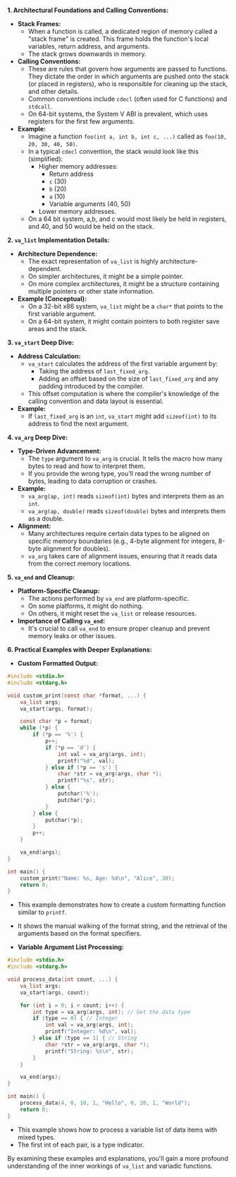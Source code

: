 **1. Architectural Foundations and Calling Conventions:**

* **Stack Frames:**
    * When a function is called, a dedicated region of memory called a "stack frame" is created. This frame holds the function's local variables, return address, and arguments.
    * The stack grows downwards in memory.
* **Calling Conventions:**
    * These are rules that govern how arguments are passed to functions. They dictate the order in which arguments are pushed onto the stack (or placed in registers), who is responsible for cleaning up the stack, and other details.
    * Common conventions include `cdecl` (often used for C functions) and `stdcall`.
    * On 64-bit systems, the System V ABI is prevalent, which uses registers for the first few arguments.
* **Example:**
    * Imagine a function `foo(int a, int b, int c, ...)` called as `foo(10, 20, 30, 40, 50)`.
    * In a typical `cdecl` convention, the stack would look like this (simplified):
        * Higher memory addresses:
            * Return address
            * `c` (30)
            * `b` (20)
            * `a` (10)
            * Variable arguments (40, 50)
        * Lower memory addresses.
    * On a 64 bit system, a,b, and c would most likely be held in registers, and 40, and 50 would be held on the stack.

**2. `va_list` Implementation Details:**

* **Architecture Dependence:**
    * The exact representation of `va_list` is highly architecture-dependent.
    * On simpler architectures, it might be a simple pointer.
    * On more complex architectures, it might be a structure containing multiple pointers or other state information.
* **Example (Conceptual):**
    * On a 32-bit x86 system, `va_list` might be a `char*` that points to the first variable argument.
    * On a 64-bit system, it might contain pointers to both register save areas and the stack.

**3. `va_start` Deep Dive:**

* **Address Calculation:**
    * `va_start` calculates the address of the first variable argument by:
        * Taking the address of `last_fixed_arg`.
        * Adding an offset based on the size of `last_fixed_arg` and any padding introduced by the compiler.
    * This offset computation is where the compiler's knowledge of the calling convention and data layout is essential.
* **Example:**
    * If `last_fixed_arg` is an `int`, `va_start` might add `sizeof(int)` to its address to find the next argument.

**4. `va_arg` Deep Dive:**

* **Type-Driven Advancement:**
    * The `type` argument to `va_arg` is crucial. It tells the macro how many bytes to read and how to interpret them.
    * If you provide the wrong type, you'll read the wrong number of bytes, leading to data corruption or crashes.
* **Example:**
    * `va_arg(ap, int)` reads `sizeof(int)` bytes and interprets them as an `int`.
    * `va_arg(ap, double)` reads `sizeof(double)` bytes and interprets them as a double.
* **Alignment:**
    * Many architectures require certain data types to be aligned on specific memory boundaries (e.g., 4-byte alignment for integers, 8-byte alignment for doubles).
    * `va_arg` takes care of alignment issues, ensuring that it reads data from the correct memory locations.

**5. `va_end` and Cleanup:**

* **Platform-Specific Cleanup:**
    * The actions performed by `va_end` are platform-specific.
    * On some platforms, it might do nothing.
    * On others, it might reset the `va_list` or release resources.
* **Importance of Calling `va_end`:**
    * It's crucial to call `va_end` to ensure proper cleanup and prevent memory leaks or other issues.

**6. Practical Examples with Deeper Explanations:**

* **Custom Formatted Output:**

```c
#include <stdio.h>
#include <stdarg.h>

void custom_print(const char *format, ...) {
    va_list args;
    va_start(args, format);

    const char *p = format;
    while (*p) {
        if (*p == '%') {
            p++;
            if (*p == 'd') {
                int val = va_arg(args, int);
                printf("%d", val);
            } else if (*p == 's') {
                char *str = va_arg(args, char *);
                printf("%s", str);
            } else {
                putchar('%');
                putchar(*p);
            }
        } else {
            putchar(*p);
        }
        p++;
    }

    va_end(args);
}

int main() {
    custom_print("Name: %s, Age: %d\n", "Alice", 30);
    return 0;
}
```

* This example demonstrates how to create a custom formatting function similar to `printf`.
* It shows the manual walking of the format string, and the retrieval of the arguments based on the format specifiers.

* **Variable Argument List Processing:**

```c
#include <stdio.h>
#include <stdarg.h>

void process_data(int count, ...) {
    va_list args;
    va_start(args, count);

    for (int i = 0; i < count; i++) {
        int type = va_arg(args, int); // Get the data type
        if (type == 0) { // Integer
            int val = va_arg(args, int);
            printf("Integer: %d\n", val);
        } else if (type == 1) { // String
            char *str = va_arg(args, char *);
            printf("String: %s\n", str);
        }
    }

    va_end(args);
}

int main() {
    process_data(4, 0, 10, 1, "Hello", 0, 20, 1, "World");
    return 0;
}
```

* This example shows how to process a variable list of data items with mixed types.
* The first int of each pair, is a type indicator.

By examining these examples and explanations, you'll gain a more profound understanding of the inner workings of `va_list` and variadic functions.
